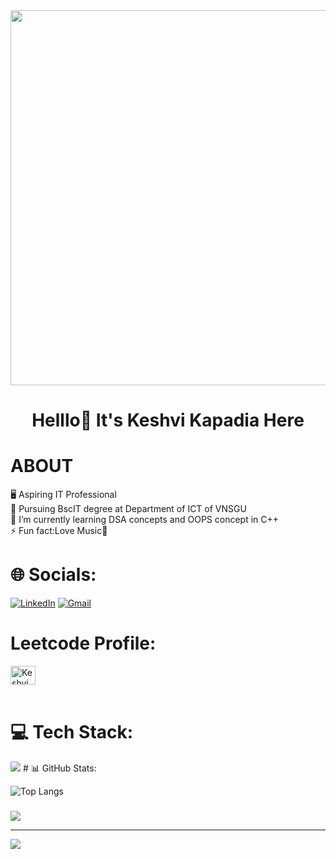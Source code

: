<tab>
<img  src="https://png.pngtree.com/png-vector/20220606/ourmid/pngtree-girl-working-with-computer-icons-workplace-professional-manager-vector-png-image_47034622.jpg" height="600" width="950"/>


#
<h1 align="center"> Helllo👋 It's Keshvi Kapadia Here</h1>

# ABOUT
🖥 Aspiring IT Professional<br>
🔭 Pursuing BscIT degree at Department of ICT of VNSGU<br>
🌱 I’m currently learning DSA concepts and OOPS concept in C++<br>
⚡ Fun fact:Love Music🎵

# 🌐 Socials:

[![LinkedIn](https://skillicons.dev/icons?i=linkedin)](https://linkedin.com/in/keshvi-kapadia) 
[![Gmail](https://skillicons.dev/icons?i=gmail)](mailto:keshvi05072005@gmail.com)

# Leetcode Profile:
<a href="https://www.leetcode.com/Keshvi_575" target="blank"><img align="center" src="https://raw.githubusercontent.com/rahuldkjain/github-profile-readme-generator/master/src/images/icons/Social/leet-code.svg" alt="Keshvi_575" height="30" width="40" /></a><br><br>


# 💻 Tech Stack:
<img src="https://user-images.githubusercontent.com/25181517/117447155-6a868a00-af3d-11eb-9cfe-245df15c9f3f.png">
# 📊 GitHub Stats:

![Top Langs](https://github-readme-stats.vercel.app/api/top-langs/?username=keshvi-kapadia&hide_progress=true)


### 
![](https://quotes-github-readme.vercel.app/api?type=horizontal&theme=radical)

---
[![](https://visitcount.itsvg.in/api?id=Keshvi123&icon=0&color=0)](https://visitcount.itsvg.in)

</center>
